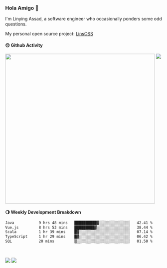 ### Hola Amigo 🤣   

I'm Linying Assad, a software engineer who occasionally ponders some odd questions.  

My personal open source project: [LinsOSS](https://github.com/linsoss)
 
#### 🙃 Github Activity 
<div>
  <img src="https://github-readme-stats.vercel.app/api?username=al-assad&show_icons=true" align="top" style="display: inline-block;" width="480"/>
  <img src="https://github-readme-stats.vercel.app/api/top-langs/?username=al-assad&hide=css,html&langs_count=8&layout=compact" align="top" style="display: inline-block;"/>
</div>

#### 🌖 Weekly Development Breakdown
<!--START_SECTION:waka-->

```txt
Java           9 hrs 48 mins   ██████████▓░░░░░░░░░░░░░░   42.41 %
Vue.js         8 hrs 53 mins   █████████▓░░░░░░░░░░░░░░░   38.44 %
Scala          1 hr 39 mins    █▓░░░░░░░░░░░░░░░░░░░░░░░   07.14 %
TypeScript     1 hr 29 mins    █▓░░░░░░░░░░░░░░░░░░░░░░░   06.42 %
SQL            20 mins         ▒░░░░░░░░░░░░░░░░░░░░░░░░   01.50 %
```

<!--END_SECTION:waka-->

<br>

<a href="https://twitter.com/assad_lin"><img src="https://img.shields.io/badge/Twitter-@assad__lin-blue?style=flat&logo=twitter" /></a>
<a href="https://al-assad.github.io"><img src="https://img.shields.io/badge/Blogs-Linying_Assad's_Blog-yellow?style=flat&logo=github" /></a>

